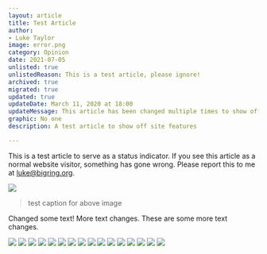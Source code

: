 ```yaml
---
layout: article
title: Test Article
author:
- Luke Taylor
image: error.png
category: Opinion
date: 2021-07-05
unlisted: true
unlistedReason: This is a test article, please ignore!
archived: true
migrated: true
updated: true
updateDate: March 11, 2020 at 18:00
updateMessage: This article has been changed multiple times to show off certain features
graphic: No one
description: A test article to show off site features

---
```

This is a test article to serve as a status indicator. If you see this article as a normal website visitor, something has gone wrong. Please report this to me at [luke@bigring.org](mailto:luke@bigring.org).

![](/assets/images/yeah.png)

> test caption for above image

Changed some text! More text changes. These are some more text changes.

![](/assets/images/yeah.png)
![](/assets/images/yeah.png)
![](/assets/images/yeah.png)
![](/assets/images/yeah.png)
![](/assets/images/yeah.png)
![](/assets/images/yeah.png)
![](/assets/images/yeah.png)
![](/assets/images/yeah.png)
![](/assets/images/yeah.png)
![](/assets/images/yeah.png)
![](/assets/images/yeah.png)
![](/assets/images/yeah.png)
![](/assets/images/yeah.png)
![](/assets/images/yeah.png)
![](/assets/images/yeah.png)
![](/assets/images/yeah.png)

